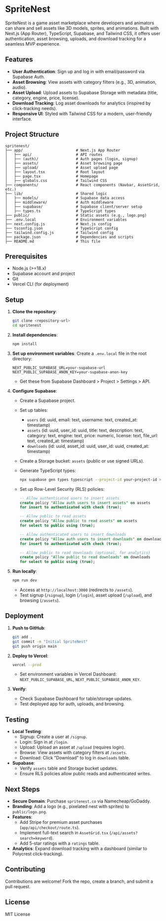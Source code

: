 # SpriteNest

SpriteNest is a game asset marketplace where developers and animators can share and sell assets like 3D models, sprites, and animations. Built with Next.js (App Router), TypeScript, Supabase, and Tailwind CSS, it offers user authentication, asset browsing, uploads, and download tracking for a seamless MVP experience.

## Features

- **User Authentication**: Sign up and log in with email/password via Supabase Auth.
- **Asset Browsing**: View assets with category filters (e.g., 3D, animation, audio).
- **Asset Upload**: Upload assets to Supabase Storage with metadata (title, category, engine, price, license).
- **Download Tracking**: Log asset downloads for analytics (inspired by click-tracking needs).
- **Responsive UI**: Styled with Tailwind CSS for a modern, user-friendly interface.

## Project Structure

```
spritenest/
├── app/                        # Next.js App Router
│   ├── api/                    # API routes
│   ├── (auth)/                 # Auth pages (login, signup)
│   ├── assets/                 # Asset browsing page
│   ├── upload/                 # Asset upload page
│   ├── layout.tsx              # Root layout
│   ├── page.tsx                # Homepage
│   ├── globals.css             # Tailwind CSS
├── components/                 # React components (Navbar, AssetGrid, etc.)
├── lib/                        # Shared logic
│   ├── models/                 # Supabase data access
│   ├── middleware/             # Auth middleware
│   ├── supabase/               # Supabase client/server setup
│   ├── types.ts                # TypeScript types
├── public/                     # Static assets (e.g., logo.png)
├── .env.local                  # Environment variables
├── next.config.js              # Next.js config
├── tsconfig.json               # TypeScript config
├── tailwind.config.js          # Tailwind config
├── package.json                # Dependencies and scripts
├── README.md                   # This file
```

## Prerequisites

- Node.js (>=18.x)
- Supabase account and project
- Git
- Vercel CLI (for deployment)

## Setup

1. **Clone the repository**:

   ```bash
   git clone <repository-url>
   cd spritenest
   ```

2. **Install dependencies**:

   ```bash
   npm install
   ```

3. **Set up environment variables**:
   Create a `.env.local` file in the root directory:

   ```plaintext
   NEXT_PUBLIC_SUPABASE_URL=your-supabase-url
   NEXT_PUBLIC_SUPABASE_ANON_KEY=your-supabase-anon-key
   ```

   - Get these from Supabase Dashboard > Project > Settings > API.

4. **Configure Supabase**:
   - Create a Supabase project.
   - Set up tables:
     - `users` (id: uuid, email: text, username: text, created_at: timestamp)
     - `assets` (id: uuid, user_id: uuid, title: text, description: text, category: text, engine: text, price: numeric, license: text, file_url: text, created_at: timestamp)
     - `downloads` (id: uuid, asset_id: uuid, user_id: uuid, created_at: timestamp)
   - Create a Storage bucket: `assets` (public or use signed URLs).
   - Generate TypeScript types:

     ```bash
     npx supabase gen types typescript --project-id your-project-id > lib/types.ts
     ```

   - Set up Row-Level Security (RLS) policies:

     ```sql
     -- Allow authenticated users to insert assets
     create policy "Allow auth users to insert assets" on assets
     for insert to authenticated with check (true);

     -- Allow public to read assets
     create policy "Allow public to read assets" on assets
     for select to public using (true);

     -- Allow authenticated users to insert downloads
     create policy "Allow auth users to insert downloads" on downloads
     for insert to authenticated with check (true);

     -- Allow public to read downloads (optional, for analytics)
     create policy "Allow public to read downloads" on downloads
     for select to public using (true);
     ```

5. **Run locally**:

   ```bash
   npm run dev
   ```

   - Access at `http://localhost:3000` (redirects to `/assets`).
   - Test signup (`/signup`), login (`/login`), asset upload (`/upload`), and browsing (`/assets`).

## Deployment

1. **Push to GitHub**:

   ```bash
   git add .
   git commit -m "Initial SpriteNest"
   git push origin main
   ```

2. **Deploy to Vercel**:

   ```bash
   vercel --prod
   ```

   - Set environment variables in Vercel Dashboard: `NEXT_PUBLIC_SUPABASE_URL`, `NEXT_PUBLIC_SUPABASE_ANON_KEY`.

3. **Verify**:
   - Check Supabase Dashboard for table/storage updates.
   - Test deployed app for auth, uploads, and browsing.

## Testing

- **Local Testing**:
  - Signup: Create a user at `/signup`.
  - Login: Sign in at `/login`.
  - Upload: Upload an asset at `/upload` (requires login).
  - Browse: View assets with category filters at `/assets`.
  - Download: Click "Download" to log in `downloads` table.
- **Supabase**:
  - Verify `assets` table and Storage bucket updates.
  - Ensure RLS policies allow public reads and authenticated writes.

## Next Steps

- **Secure Domain**: Purchase `spritenest.co` via Namecheap/GoDaddy.
- **Branding**: Add a logo (e.g., pixelated nest with sprites) to `public/logo.png`.
- **Features**:
  - Add Stripe for premium asset purchases (`app/api/checkout/route.ts`).
  - Implement full-text search in `AssetGrid.tsx` (`/api/assets?search=keyword`).
  - Add 5-star ratings with a `ratings` table.
- **Analytics**: Expand download tracking with a dashboard (similar to Polycrest click-tracking).

## Contributing

Contributions are welcome! Fork the repo, create a branch, and submit a pull request.

## License

MIT License
